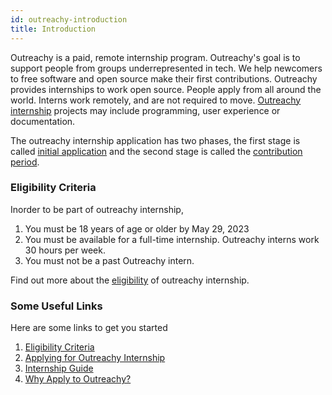 ```yaml
---
id: outreachy-introduction
title: Introduction
---
```


Outreachy is a paid, remote internship program. Outreachy's goal is to support people from groups underrepresented in tech. We help newcomers to free software and open source make their first contributions.
Outreachy provides internships to work open source. People apply from all around the world. Interns work remotely, and are not required to move. [Outreachy internship](https://www.outreachy.org/) projects may include programming, user experience or documentation.

The outreachy internship application has two phases, the first stage is called [initial application](https://www.outreachy.org/docs/applicant/#initial-application) and the second stage is called the [contribution period](https://www.outreachy.org/docs/applicant/#application-prep). 

### Eligibility Criteria

Inorder to be part of outreachy internship,

1. You must be 18 years of age or older by May 29, 2023
1. You must be available for a full-time internship. Outreachy interns work 30 hours per week.
1. You must not be a past Outreachy intern.

Find out more about the [eligibility](https://www.outreachy.org/docs/applicant/) of outreachy internship.

### Some Useful Links

Here are some links to get you started 
1. [Eligibility Criteria](https://www.outreachy.org/docs/applicant/#eligibility)
1. [Applying for Outreachy Internship](https://www.outreachy.org/apply/)
1. [Internship Guide](https://www.outreachy.org/docs/internship/)
1. [Why Apply to Outreachy?](https://www.outreachy.org/apply/)


